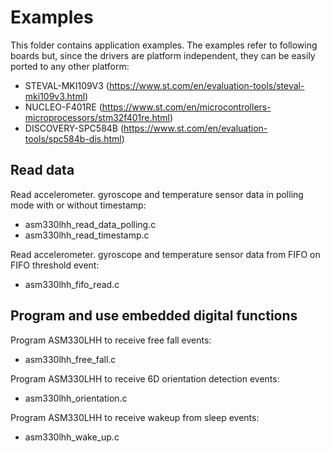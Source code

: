# Examples

This folder contains application examples. The examples refer to following boards but, since the drivers are platform independent, they can be easily ported to any other platform: 

- STEVAL-MKI109V3 (https://www.st.com/en/evaluation-tools/steval-mki109v3.html)
- NUCLEO-F401RE (https://www.st.com/en/microcontrollers-microprocessors/stm32f401re.html)
- DISCOVERY-SPC584B (https://www.st.com/en/evaluation-tools/spc584b-dis.html)

## Read data

Read accelerometer. gyroscope and temperature sensor data in polling mode
with or without timestamp:

  - asm330lhh_read_data_polling.c
  - asm330lhh_read_timestamp.c

Read accelerometer. gyroscope and temperature sensor data from FIFO on FIFO threshold event:

  - asm330lhh_fifo_read.c

## Program and use embedded digital functions

Program ASM330LHH to receive free fall events:

  - asm330lhh_free_fall.c

Program ASM330LHH to receive 6D orientation detection events:

  - asm330lhh_orientation.c

Program ASM330LHH to receive wakeup from sleep events:

  - asm330lhh_wake_up.c

